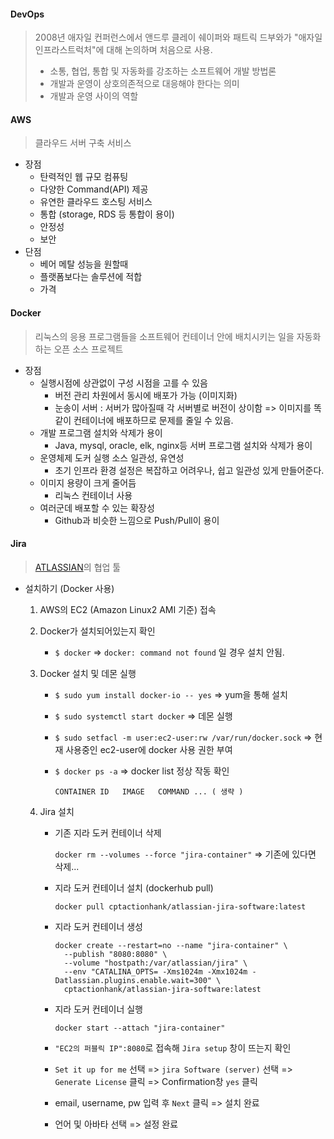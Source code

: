 #### DevOps 

> 2008년 애자일 컨퍼런스에서 앤드루 클레이 쉐이퍼와 패트릭 드부와가 "애자일 인프라스트럭처"에 대해 논의하며 처음으로 사용.
>
> - 소통, 협업, 통합 및 자동화를 강조하는 소프트웨어 개발 방법론
> - 개발과 운영이 상호의존적으로 대응해야 한다는 의미
> - 개발과 운영 사이의 역할



#### AWS

> 클라우드 서버 구축 서비스

- 장점 
  - 탄력적인 웹 규모 컴퓨팅
  - 다양한 Command(API) 제공
  - 유연한 클라우드 호스팅 서비스
  - 통합 (storage, RDS 등 통합이 용이)
  - 안정성
  - 보안
- 단점
  - 베어 메탈 성능을 원할때 
  - 플랫폼보다는 솔루션에 적합
  - 가격



#### Docker

> 리눅스의 응용 프로그램들을 소프트웨어 컨테이너 안에 배치시키는 일을 자동화하는 오픈 소스 프로젝트

- 장점
  - 실행시점에 상관없이 구성 시점을 고를 수 있음
    - 버전 관리 차원에서 동시에 배포가 가능 (이미지화)
    - 눈송이 서버 : 서버가 많아질때 각 서버별로 버전이 상이함 => 이미지를 똑같이 컨테이너에 배포하므로 문제를 줄일 수 있음.
  - 개발 프로그램 설치와 삭제가 용이
    - Java, mysql, oracle, elk, nginx등 서버 프로그램 설치와 삭제가 용이
  - 운영체제 도커 실행 소스 일관성, 유연성
    - 초기 인프라 환경 설정은 복잡하고 어려우나, 쉽고 일관성 있게 만들어준다.
  - 이미지 용량이 크게 줄어듬
    - 리눅스 컨테이너 사용
  - 여러군데 배포할 수 있는 확장성
    - Github과 비슷한 느낌으로 Push/Pull이 용이



#### Jira

> [ATLASSIAN](https://www.atlassian.com/ko)의 협업 툴

- 설치하기 (Docker 사용)

  1. AWS의 EC2 (Amazon Linux2 AMI 기준) 접속

  2. Docker가 설치되어있는지 확인

     - `$ docker`  => `docker: command not found` 일 경우 설치 안됨.

  3. Docker 설치 및 데몬 실행

     - `$ sudo yum install docker-io -- yes`  => yum을 통해 설치

     - `$ sudo systemctl start docker` => 데몬 실행

     - `$ sudo setfacl -m user:ec2-user:rw /var/run/docker.sock` => 현재 사용중인 ec2-user에 docker 사용 권한 부여

     - `$ docker ps -a`  => docker list 정상 작동 확인

       ```
       CONTAINER ID   IMAGE   COMMAND ... ( 생략 )
       ```

  4. Jira 설치

     - 기존 지라 도커 컨테이너 삭제

       `docker rm --volumes --force "jira-container"` => 기존에 있다면 삭제...

     - 지라 도커 컨테이너 설치 (dockerhub pull)

       `docker pull cptactionhank/atlassian-jira-software:latest`

     - 지라 도커 컨테이너 생성

       ```
       docker create --restart=no --name "jira-container" \
         --publish "8080:8080" \
         --volume "hostpath:/var/atlassian/jira" \
         --env "CATALINA_OPTS= -Xms1024m -Xmx1024m -Datlassian.plugins.enable.wait=300" \
         cptactionhank/atlassian-jira-software:latest
       ```

     - 지라 도커 컨테이너 실행

       `docker start --attach "jira-container"`

     - `"EC2의 퍼블릭 IP":8080`로 접속해 `Jira setup` 창이 뜨는지 확인

     - `Set it up for me` 선택 => `jira Software (server)`  선택 => `Generate License` 클릭 => Confirmation창 `yes` 클릭
     - email, username, pw 입력 후 `Next` 클릭 => 설치 완료
     - 언어 및 아바타 선택 => 설정 완료

     